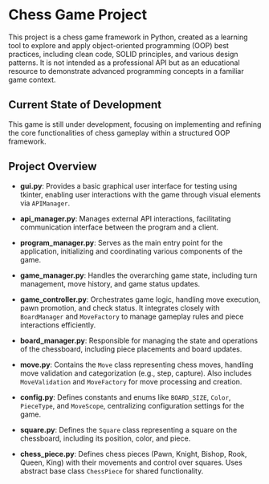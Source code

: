 # Chess Game Project

This project is a chess game framework in Python, created as a learning tool to explore and apply object-oriented programming (OOP) best practices, including clean code, SOLID principles, and various design patterns. It is not intended as a professional API but as an educational resource to demonstrate advanced programming concepts in a familiar game context.

## Current State of Development

This game is still under development, focusing on implementing and refining the core functionalities of chess gameplay within a structured OOP framework.

## Project Overview

- **gui.py**: Provides a basic graphical user interface for testing using tkinter, enabling user interactions with the game through visual elements via `APIManager`.

- **api_manager.py**: Manages external API interactions, facilitating communication interface between the program and a client.

- **program_manager.py**: Serves as the main entry point for the application, initializing and coordinating various components of the game.

- **game_manager.py**: Handles the overarching game state, including turn management, move history, and game status updates.

- **game_controller.py**: Orchestrates game logic, handling move execution, pawn promotion, and check status. It integrates closely with `BoardManager` and `MoveFactory` to manage gameplay rules and piece interactions efficiently.

- **board_manager.py**: Responsible for managing the state and operations of the chessboard, including piece placements and board updates.

- **move.py**: Contains the `Move` class representing chess moves, handling move validation and categorization (e.g., step, capture). Also includes `MoveValidation` and `MoveFactory` for move processing and creation.

- **config.py**: Defines constants and enums like `BOARD_SIZE`, `Color`, `PieceType`, and `MoveScope`, centralizing configuration settings for the game.

- **square.py**: Defines the `Square` class representing a square on the chessboard, including its position, color, and piece.

- **chess_piece.py**: Defines chess pieces (Pawn, Knight, Bishop, Rook, Queen, King) with their movements and control over squares. Uses abstract base class `ChessPiece` for shared functionality.
